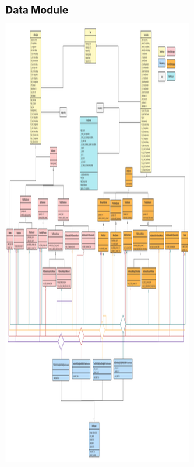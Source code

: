 # Data Module

<img src="./img/Data.png" alt="framework" title="framework" width="40000" height="1200"/>